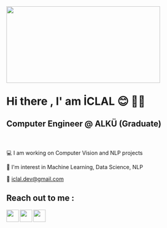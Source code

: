 
<div style="width:100%;height:0;padding-bottom:38%;position:left;"><img src="https://i.giphy.com/media/ZVik7pBtu9dNS/giphy.webp" width="400" height="200" class="giphy-embed" /></div>
<!-- <p><a href="https://giphy.com/gifs/dog-girl-angry-3ohhwEBrUKal8ebBni" ></a> </p> -->

# Hi there , I' am İCLAL :blush: :ok_woman:
## Computer Engineer @ ALKÜ (Graduate)
###


<br/>

:computer: I am working on Computer Vision and NLP projects

:cherry_blossom: I'm interest in Machine Learning, Data Science, NLP 

:email: iclal.dev@gmail.com




## Reach out to me :



[<img height="32" width="32" src="https://unpkg.com/simple-icons@v6/icons/linkedin.svg" align = "left" />][linkedin]
[<img height="32" width="32" src="https://unpkg.com/simple-icons@v6/icons/twitter.svg" align = "left" />][twitter]
[<img height="32" width="32" src="https://unpkg.com/simple-icons@v6/icons/instagram.svg" align = "left" />][instagram]


[linkedin]:https://www.linkedin.com/in/iclalcetin/

[twitter]:https://twitter.com/e_iclal

[instagram]:https://www.instagram.com/iclal.cetin/


<br />
<br />
<br />
